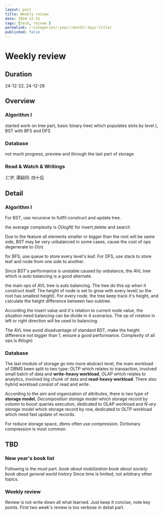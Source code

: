 ```yaml
---
layout: post
title: Weekly reivew
date: 2024-12-31
tags: [tech, reivew ]
permalink: /:categories/:year/:month/:day/:title/
published: false
---
```


# Weekly review
## Duration
24-12-22, 24-12-28

## Overview
### Algorithm I
started work on tree part, basic binary tree( which populates slots by level ), BST with BFS and DFS

### Database
not much progress, preview and through the last part of storage

### Read & Watch & Writings
_仁学_, 谭嗣同: 四十后

## Detail
### Algorithm I
For BST, use recursive to fullfil construct and update tree. 

the average complexity is $O(logN)$ for insert,delete and search

Due to the feature all elements smaller or bigger than the root will be same side, BST may be very unbalanced in some cases, cause the cost of ops degenerate to $O(n)$

for BFS, use queue to store every level's leaf. For DFS, use stack to store leaf and node from one side to another.

Since BST's performance is unstable caused by unbalance, the AVL tree which is auto balancing is a good alternate.

the main ops of AVL tree is auto balancing. The tree do this op when it construct itself. The height of node is set to grow with every level( so the root has smallest height). For every node, the tree keep track it's height, and calculate the height difference between two subtree.

According the insert value and it's relation to current node value, the situation need balancing can be divide in 4 scenarios. The op of rotation in left or right direction will be used to balancing.

The AVL tree avoid disadvantage of standard BST, make the height difference not bigger than 1, ensure a good performance. Complexity of all ops is $\theta(logn)$

### Database
The last module of storage go into more abstract level, the main workload of DBMS been split to two type: OLTP which relates to transaction, involved small batch of data and **write-heavy workload**, OLAP which relates to analytics, involved big chunk of data and **read-heavy workload**. There also hybrid workload consist of read and write .

According to the aim and organization of attributes, there is two type of **storage model**, _Decomposition storage model_ which storage record by column to boost queries execution, dedicated to OLAP workload and _N-ary storage model_ which storage record by row, dedicated to OLTP workload which need fast update of records.

For  reduce storage space, dbms often use compression. Dictionary compression is most common.

## TBD
### New year's book list
Following is the _must_ part.
_book about mobilization_
_book about society_
_book about general world history_
Since time is limited, not arbitrary other topics.

### Weekly review
Review is not write down all what learned. Just keep it concise, note key points. First two week's review is too verbose in detail part.



